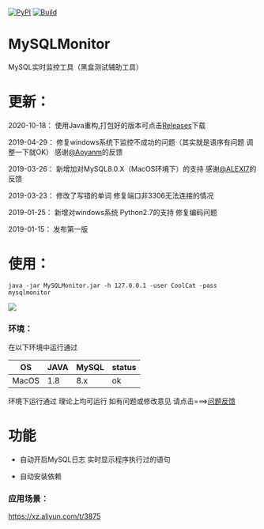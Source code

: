 [![PyPI](https://img.shields.io/badge/JAVA-All-blue.svg)]()
[![Build](https://img.shields.io/badge/Supported_OS-All-orange.svg)]()

# MySQLMonitor
MySQL实时监控工具（黑盒测试辅助工具）

# 更新：

2020-10-18：
  使用Java重构,打包好的版本可点击[Releases](https://github.com/TheKingOfDuck/MySQLMonitor/releases/tag/1.0)下载

2019-04-29：
  修复windows系统下监控不成功的问题（其实就是语序有问题 调整一下就OK） 感谢[@Aoyanm](https://github.com/Aoyanm)的反馈

2019-03-26：
  新增加对MySQL8.0.X（MacOS环境下）的支持 感谢[@ALEXI7](https://github.com/ALEXI7)的反馈

2019-03-23：
  修改了写错的单词 修复端口非3306无法连接的情况


2019-01-25：
  新增对windows系统 Python2.7的支持
  修复编码问题
  
2019-01-15：
  发布第一版



# 使用：

```
java -jar MySQLMonitor.jar -h 127.0.0.1 -user CoolCat -pass mysqlmonitor
```

![](https://github.com/TheKingOfDuck/MySQLMonitor/blob/master/img/screenshot.png?raw=true)

### 环境：
在以下环境中运行通过

| OS | JAVA | MySQL | status |
| --- | --- | --- | --- |
| MacOS | 1.8 | 8.x | ok |


环境下运行通过 
理论上均可运行 如有问题或修改意见 请点击===>[问题反馈](https://github.com/TheKingOfDuck/MySQLMonitor/issues)


# 功能

* 自动开启MySQL日志 实时显示程序执行过的语句

* 自动安装依赖

### 应用场景：

https://xz.aliyun.com/t/3875
        


